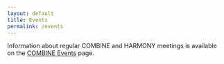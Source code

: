 ```yaml
---
layout: default
title: Events
permalink: /events
---
```


Information about regular COMBINE and HARMONY meetings is available on the [COMBINE Events](http://co.mbine.org/events) page.
